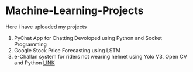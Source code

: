 # Machine-Learning-Projects
Here i have uploaded my projects 
1. PyChat App for Chatting Devoloped using Python and Socket Programming
2. Google Stock Price Forecasting using LSTM
3. e-Challan system for riders not wearing helmet using Yolo V3, Open CV and Python [LINK](https://drive.google.com/drive/folders/1roBpSUs_mC86P688aujcqc4y3WgmGOoN?usp=sharing)
